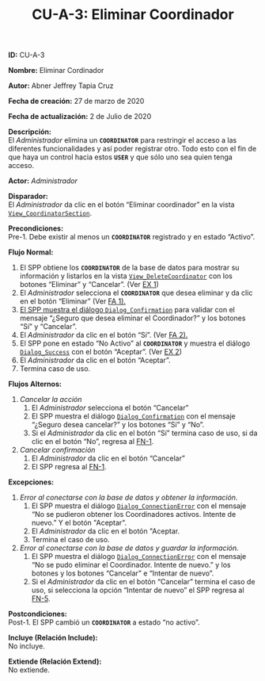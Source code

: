 ﻿---
layout: page
title: "CU-A-3: Eliminar Coordinador"
permalink: /design-specification/uc-descriptions/administrator/cu-a-3/
hide_hero: true
---

**ID:** CU-A-3

**Nombre:** Eliminar Cordinador

**Autor:** Abner Jeffrey Tapia Cruz

**Fecha de creación:** 27 de marzo de 2020

**Fecha de actualización:** 2 de Julio de 2020

**Descripción:**  
El *Administrador* elimina un **`COORDINATOR`** para restringir el acceso a las diferentes funcionalidades y así poder registrar otro. Todo esto con el fin de que haya un control hacia estos **`USER`** y que sólo uno sea quien tenga acceso.

**Actor:** *Administrador*

**Disparador:**  
El *Administrador* da clic en el botón “Eliminar coordinador” en la vista [`View_CoordinatorSection`][VCSE].

**Precondiciones:**  
Pre-1. Debe existir al menos un **`COORDINATOR`** registrado y en estado “Activo”.

**Flujo Normal:**  
1. <a id="FN1"><i></i></a>El SPP obtiene los **`COORDINATOR`** de la base de datos para mostrar su información y listarlos en la vista [`View_DeleteCoordinator`][VDCR] con los botones “Eliminar” y “Cancelar”. (Ver <a href="#EX1">EX 1</a>)
2. El *Administrador* selecciona el **`COORDINATOR`** que desea eliminar y da clic en el botón “Eliminar” (Ver <a href="#FA1">FA 1).
3. El SPP muestra el diálogo [`Dialog_Confirmation`][DLCO] para validar con el mensaje “¿Seguro que desea eliminar el Coordinador?” y los botones “Sí” y “Cancelar”.
4. El *Administrador* da clic en el botón “Sí”. (Ver <a href="#FA2">FA 2).
5. <a id="FN5"><i></i></a>El SPP pone en estado “No Activo” al **`COORDINATOR`** y muestra el diálogo [`Dialog_Success`][DLSU] con el botón “Aceptar”. (Ver <a href="#EX2">EX 2</a>)
6. El *Administrador* da clic en el botón “Aceptar”.
7. Termina caso de uso.

**Flujos Alternos:**  

1. <a id="FA1"><i></i></a>*Cancelar la acción*
	1. El *Administrador* selecciona el botón “Cancelar”
	2. El SPP muestra el diálogo [`Dialog_Confirmation`][DLCO] con el mensaje “¿Seguro desea cancelar?” y los botones “Sí” y “No”.
	3. Si el *Administrador* da clic en el botón “Sí” termina caso de uso, si da clic en el botón “No”, regresa al <a href="#FN1">FN-1</a>.
2. <a id="FA2"><i></i></a>*Cancelar confirmación*
	1. El *Administrador* da clic en el botón “Cancelar”
	2. El SPP regresa al <a href="#FN1">FN-1</a>.

**Excepciones:**  
1. <a id="EX1"><i></i></a>*Error al conectarse con la base de datos y obtener la información.*
	1. El SPP muestra el diálogo [`Dialog_ConnectionError`][DLCE] con el mensaje “No se pudieron obtener los Coordinadores activos. Intente de nuevo.” Y el botón "Aceptar".
	2. El *Administrador* da clic en el botón "Aceptar.
	3. Termina el caso de uso.
2. <a id="EX2"><i></i></a>*Error al conectarse con la base de datos y guardar la información.*
	1. El SPP muestra el diálogo [`Dialog_ConnectionError`][DLCE] con el mensaje “No se pudo eliminar el Coordinador. Intente de nuevo.” y los botones y los botones “Cancelar” e “Intentar de nuevo”.
	2. Si el *Administrador* da clic en el botón “Cancelar” termina el caso de uso, si selecciona la opción “Intentar de nuevo” el SPP regresa al <a href="#FN5">FN-5</a>.

**Postcondiciones:**  
Post-1. El SPP cambió un **`COORDINATOR`** a estado “no activo”.

**Incluye (Relación Include):**  
No incluye.

**Extiende (Relación Extend):**  
No extiende.

[VCSE]: https://raw.githubusercontent.com/Phalord/PracticasProfesionales/gh-pages/assets/imgs/prototypes/administrator/View_CoordinatorSection.png "`View_CoordinatorSection` Prototype"
[VDCR]: https://raw.githubusercontent.com/Phalord/PracticasProfesionales/gh-pages/assets/imgs/prototypes/administrator/View_DeleteCoordinator.png "`View_DeleteCoordinator` Prototype"
[DLCO]: https://raw.githubusercontent.com/Phalord/PracticasProfesionales/gh-pages/assets/imgs/prototypes/generals/Dialog_Confirmation.png "`Dialog_Confirmation` Prototype"
[DLSU]: https://raw.githubusercontent.com/Phalord/PracticasProfesionales/gh-pages/assets/imgs/prototypes/generals/Dialog_Success.png "`Dialog_Success` Prototype"
[DLII]: https://raw.githubusercontent.com/Phalord/PracticasProfesionales/gh-pages/assets/imgs/prototypes/generals/Dialog_InvalidInformation.png "`Dialog_InvalidInformation` Prototype"
[DLCE]: https://raw.githubusercontent.com/Phalord/PracticasProfesionales/gh-pages/assets/imgs/prototypes/generals/Dialog_ConnectionError.png "`Dialog_ConnectionError` Prototype"